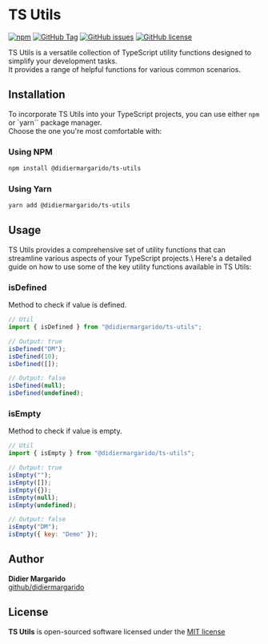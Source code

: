 # TS Utils
[![npm](https://img.shields.io/npm/dt/@didiermargarido/ts-utils.svg?style=for-the-badge)](https://www.npmjs.com/package/hello-week)
[![GitHub Tag](https://img.shields.io/github/release/didiermargarido/tsutils.svg?style=for-the-badge)](https://github.com/didiermargarido/ts-utils/releases)
[![GitHub issues](https://img.shields.io/github/issues/didiermargarido/ts-utils.svg?style=for-the-badge)](https://github.com/didiermargarido/ts-utils/issues)
[![GitHub license](https://img.shields.io/badge/license-MIT-blue.svg?style=for-the-badge)](https://github.com/didiermargarido/ts-utils/blob/master/LICENSE)

TS Utils is a versatile collection of TypeScript utility functions designed to simplify your development tasks.\
It provides a range of helpful functions for various common scenarios.

## Installation
To incorporate TS Utils into your TypeScript projects, you can use either `npm` or `yarn`` package manager.\
Choose the one you're most comfortable with:

### Using NPM
```bash
npm install @didiermargarido/ts-utils
```

### Using Yarn
```bash
yarn add @didiermargarido/ts-utils
```

## Usage
TS Utils provides a comprehensive set of utility functions that can streamline various aspects of your TypeScript projects.\ 
Here's a detailed guide on how to use some of the key utility functions available in TS Utils:

### isDefined
Method to check if value is defined.

```js
// Util
import { isDefined } from "@didiermargarido/ts-utils";

// Output: true
isDefined("DM");
isDefined(10);
isDefined([]);

// Output: false
isDefined(null);
isDefined(undefined); 
```

### isEmpty
Method to check if value is empty.

```js
// Util
import { isEmpty } from "@didiermargarido/ts-utils";

// Output: true
isEmpty("");
isEmpty([]);
isEmpty({});
isEmpty(null);
isEmpty(undefined);

// Output: false
isEmpty("DM");
isEmpty({ key: "Demo" }); 
```

## Author
**Didier Margarido**\
[github/didiermargarido](https://github.com/didiermargarido)

## License
**TS Utils** is open-sourced software licensed under the [MIT license](LICENSE)